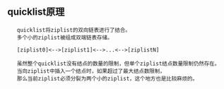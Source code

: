 
## quicklist原理

       quicklist将ziplist的双向链表进行了结合。
       多个小的ziplist被组成双端链表存储。
       
       [ziplist0]<-->[ziplist1]<-->...<-->[ziplistN]
       
       虽然整个quicklist没有结点的数量的限制，但单个ziplist结点数量限制仍然存在。
       当向ziplist中插入一个结点时，如果超过了最大结点数限制，
       那么当前ziplist必须分裂为两个小的ziplist，这个地方也是比较麻烦的。